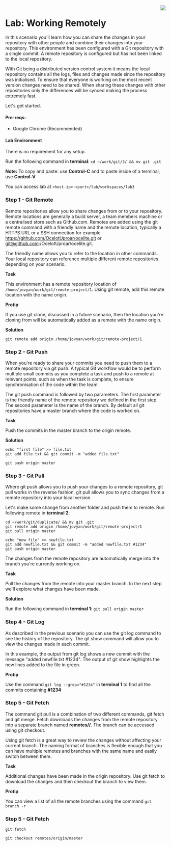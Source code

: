 <img align="right" src="../logo-small.png">

# Lab: Working Remotely

In this scenario you'll learn how you can share the changes in your repository with other people and combine their changes into your repository. This environment has been configured with a Git repository with a single commit. A remote repository is configured but has not been linked to the local repository.

With Git being a distributed version control system it means the local repository contains all the logs, files and changes made since the repository was initialised. To ensure that everyone is working on the most recent version changes need to be shared. When sharing these changes with other repositories only the differences will be synced making the process extremely fast.

Let's get started.

#### Pre-reqs:
- Google Chrome (Recommended)

#### Lab Environment
There is no requirement for any setup.

Run the following command in **terminal**:
`cd ~/work/git/3/ && mv git .git`

**Note:** To copy and paste: use **Control-C** and to paste inside of a terminal, use **Control-V**

You can access lab at `<host-ip>:<port>/lab/workspaces/lab3`

### Step 1 - Git Remote
Remote repositories allow you to share changes from or to your repository. Remote locations are generally a build server, a team members machine or a centralised store such as Github.com. Remotes are added using the git remote command with a friendly name and the remote location, typically a HTTPS URL or a SSH connection for example https://github.com/OcelotUproar/ocelite.git or git@github.com:/OcelotUproar/ocelite.git.

The friendly name allows you to refer to the location in other commands. Your local repository can reference multiple different remote repositories depending on your scenario.

**Task**

This environment has a remote repository location of `/home/jovyan/work/git/remote-project/1`. Using git remote, add this remote location with the name origin.

**Protip**

If you use git clone, discussed in a future scenario, then the location you're cloning from will be automatically added as a remote with the name origin.

**Solution**

`git remote add origin /home/jovyan/work/git/remote-project/1`


### Step 2 - Git Push
When you're ready to share your commits you need to push them to a remote repository via git push. A typical Git workflow would be to perform multiple small commits as you complete a task and push to a remote at relevant points, such as when the task is complete, to ensure synchronisation of the code within the team.

The git push command is followed by two parameters. The first parameter is the friendly name of the remote repository we defined in the first step. The second parameter is the name of the branch. By default all git repositories have a master branch where the code is worked on.

**Task**

Push the commits in the master branch to the origin remote.

**Solution**

```
echo "first file" >> file.txt
git add file.txt && git commit -m "added file.txt"

git push origin master
```


### Step 3 - Git Pull
Where git push allows you to push your changes to a remote repository, git pull works in the reverse fashion. git pull allows you to sync changes from a remote repository into your local version.

Let's make some change from another folder and push them to remote. Run following remote in **terminal 2**:

```
cd ~/work/git/duplicate/ && mv git .git
git remote add origin /home/jovyan/work/git/remote-project/1
git pull origin master

echo "new file" >> newfile.txt
git add newfile.txt && git commit -m "added newfile.txt #1234"
git push origin master

```

The changes from the remote repository are automatically merge into the branch you're currently working on.

**Task**

Pull the changes from the remote into your master branch.
In the next step we'll explore what changes have been made.

**Solution**

Run the following command in **terminal 1**:
`git pull origin master`

### Step 4 - Git Log
As described in the previous scenario you can use the git log command to see the history of the repository. The git show command will allow you to view the changes made in each commit.

In this example, the output from git log shows a new commit with the message "added newfile.txt #1234". The output of git show highlights the new lines added to the file in green.

**Protip**

Use the command `git log --grep="#1234"` in **terminal 1** to find all the commits containing **#1234**


### Step 5 - Git Fetch
The command git pull is a combination of two different commands, git fetch and git merge. Fetch downloads the changes from the remote repository into a separate branch named **remotes/<remote-name>/<remote-branch-name>**. The branch can be accessed using git checkout.

Using git fetch is a great way to review the changes without affecting your current branch. The naming format of branches is flexible enough that you can have multiple remotes and branches with the same name and easily switch between them.

**Task**

Additional changes have been made in the origin repository. Use git fetch to download the changes and then checkout the branch to view them.

**Protip**

You can view a list of all the remote branches using the command `git branch -r`


### Step 5 - Git Fetch
`git fetch`

`git checkout remotes/origin/master`

